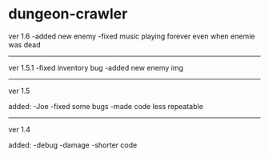 # dungeon-crawler

ver 1.6
-added new enemy
-fixed music playing forever even when enemie was dead

---

ver 1.5.1
-fixed inventory bug
-added new enemy img

---

ver 1.5

added:
-Joe
-fixed some bugs
-made code less repeatable

---

ver 1.4

added:
-debug
-damage
-shorter code
